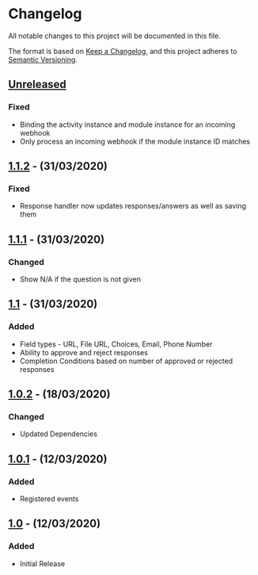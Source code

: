 # Changelog

All notable changes to this project will be documented in this file.

The format is based on [Keep a Changelog](https://keepachangelog.com/en/1.0.0/),
and this project adheres to [Semantic Versioning](https://semver.org/spec/v2.0.0.html).

## [Unreleased]

### Fixed
- Binding the activity instance and module instance for an incoming webhook
- Only process an incoming webhook if the module instance ID matches

## [1.1.2] - (31/03/2020)

### Fixed
- Response handler now updates responses/answers as well as saving them

## [1.1.1] - (31/03/2020)

### Changed
- Show N/A if the question is not given

## [1.1] - (31/03/2020)

### Added
- Field types - URL, File URL, Choices, Email, Phone Number
- Ability to approve and reject responses
- Completion Conditions based on number of approved or rejected responses

## [1.0.2] - (18/03/2020)

### Changed
- Updated Dependencies

## [1.0.1] - (12/03/2020)

### Added
- Registered events

## [1.0] - (12/03/2020)

### Added
- Initial Release

[Unreleased]: https://github.com/bristol-su/typeform/compare/v1.1.2...HEAD
[1.1.2]: https://github.com/bristol-su/typeform/compare/v1.1.1...v1.1.2
[1.1.1]: https://github.com/bristol-su/typeform/compare/v1.1...v1.1.1
[1.1]: https://github.com/bristol-su/typeform/compare/v1.0.2...v1.1
[1.0.2]: https://github.com/bristol-su/typeform/compare/v1.0.1...v1.0.2
[1.0.1]: https://github.com/bristol-su/typeform/compare/v1.0...v1.0.1
[1.0]: https://github.com/bristol-su/typeform/releases/tag/v1.0
